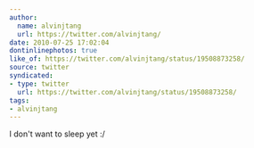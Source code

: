 ```yaml
---
author:
  name: alvinjtang
  url: https://twitter.com/alvinjtang/
date: 2010-07-25 17:02:04
dontinlinephotos: true
like_of: https://twitter.com/alvinjtang/status/19508873258/
source: twitter
syndicated:
- type: twitter
  url: https://twitter.com/alvinjtang/status/19508873258/
tags:
- alvinjtang
---
```


I don't want to sleep yet :/